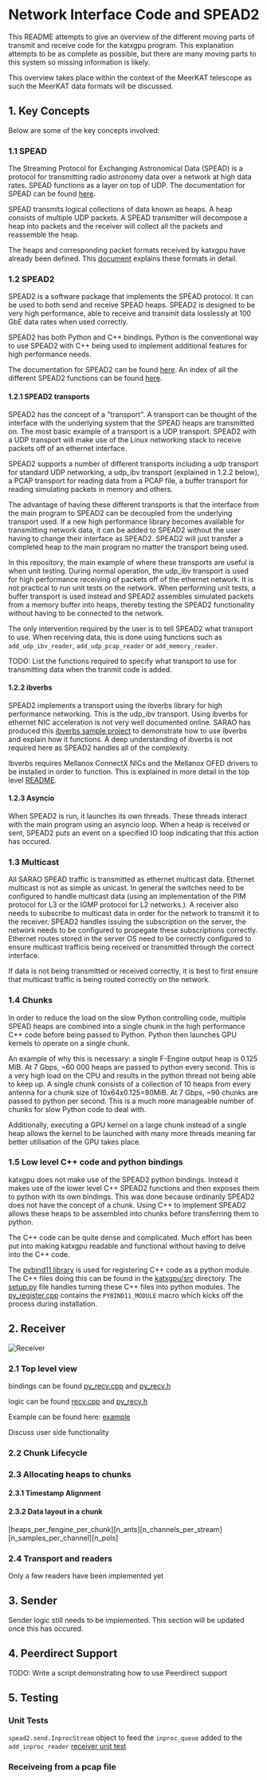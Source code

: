 # Network Interface Code and SPEAD2

This README attempts to give an overview of the different moving parts of transmit and receive code for the katxgpu
program. This explanation attempts to be as complete as possible, but there are many moving parts to this system so 
missing information is likely. 

This overview takes place within the context of the MeerKAT telescope as such the MeerKAT data formats will be
discussed.

## 1. Key Concepts

Below are some of the key concepts involved:

### 1.1 SPEAD

The Streaming Protocol for Exchanging Astronomical Data (SPEAD) is a protocol for transmitting radio astronomy data 
over a network at high data rates. SPEAD functions as a layer on top of UDP. The documentation for SPEAD can be found
[here](https://casper.ssl.berkeley.edu/wiki/SPEAD).

SPEAD transmits logical collections of data known as heaps. A heap consists of multiple UDP packets. A SPEAD 
transmitter will decompose a heap into packets and the receiver will collect all the packets and reassemble the heap.

The heaps and corresponding packet formats received by katxgpu have already been defined. This 
[document](https://docs.google.com/drawings/d/1lFDS_1yBFeerARnw3YAA0LNin_24F7AWQZTJje5-XPg) explains these formats in 
detail.

### 1.2 SPEAD2

SPEAD2 is a software package that implements the SPEAD protocol. It can be used to both send and receive SPEAD heaps.
SPEAD2 is designed to be very high performance, able to receive and transmit data losslessly at 100 GbE data rates when
used correctly.

SPEAD2 has both Python and C++ bindings. Python is the conventional way to use SPEAD2 with C++ being used to implement 
additional features for high performance needs.

The documentation for SPEAD2 can be found [here](https://spead2.readthedocs.io/en/latest/). An index of all the 
different SPEAD2 functions can be found [here](https://spead2.readthedocs.io/en/latest/genindex.html).

#### 1.2.1 SPEAD2 transports

SPEAD2 has the concept of a "transport". A transport can be thought of the interface with the underlying system that the
SPEAD heaps are transmitted on. The most basic example of a transport is a UDP transport. SPEAD2 with a UDP transport
will make use of the Linux networking stack to receive packets off of an ethernet interface. 

SPEAD2 supports a number of different transports including a udp transport for standard UDP networking, a udp_ibv
transport (explained in 1.2.2 below), a PCAP transport for reading data from a PCAP file, a buffer transport for reading
simulating packets in memory and others. 

The advantage of having these different transports is that the interface from the main program to SPEAD2 can be
decoupled from the underlying transport used. If a new high performance library becomes available for transmitting
network data, it can be added to SPEAD2 without the user having to change their interface as SPEAD2. SPEAD2 will just
transfer a completed heap to the main program no matter the transport being used.

In this repository, the main example of where these transports are useful is when unit testing. During normal
operation, the udp_ibv transport is used for high performance receiving of packets off of the ethernet network. It is not practical to run unit tests on the network. When performing unit tests, a buffer transport is used instead and SPEAD2 assembles simulated
packets from a memory buffer into heaps, thereby testing the SPEAD2 functionality without having to be connected to the
network.

The only intervention required by the user is to tell SPEAD2 what transport to use. When receiving data, this is done
using functions such as `add_udp_ibv_reader`, `add_udp_pcap_reader` or `add_memory_reader`.

TODO: List the functions required to specify what transport to use for transmitting data when the tranmit code is added.

#### 1.2.2 ibverbs

SPEAD2 implements a transport using the ibverbs library for high performance networking. This is the udp_ibv transport.
Using ibverbs for ethernet NIC acceleration is not very well documented online. SARAO has produced this 
[ibverbs sample project](https://github.com/ska-sa/dc_sand/tree/master/ibverbs_sample_project) to demonstrate how to 
use ibverbs and explain how it functions. A deep understanding of ibverbs is not required here as SPEAD2 handles all
of the complexity. 

Ibverbs requires Mellanox ConnectX NICs and the Mellanox OFED drivers to be installed in order to function. This is
explained in more detail in the top level [README](../README.md).

#### 1.2.3 Asyncio

When SPEAD2 is run, it launches its own threads. These threads interact with the main program using an asyncio loop. 
When a heap is received or sent, SPEAD2 puts an event on a specified IO loop indicating that this action has occured.

### 1.3 Multicast

All SARAO SPEAD traffic is transmitted as ethernet multicast data. Ethernet multicast is not as simple as unicast. In
general the switches need to be configured to handle multicast data (using an implementation of the PIM protocol for L3
or the IGMP protocol for L2 networks.). A receiver also needs to subscribe to multicast data in order for the network
to transmit it to the receiver. SPEAD2 handles issuing the subscription on the server, the network needs to be
configured to propegate these subscriptions correctly. Ethernet routes stored in the server OS need to be correctly
configured to ensure multicast trafficis being received or transmitted through the correct interface.

If data is not being transmitted or received correctly, it is best to first ensure that multicast traffic is being
routed correctly on the network.

### 1.4 Chunks

In order to reduce the load on the slow Python controlling code, multiple SPEAD heaps are combined into a single chunk
in the high performance C++ code before being passed to Python. Python then launches GPU kernels to operate on a single 
chunk.

An example of why this is necessary: a single F-Engine output heap is 0.125 MiB. At 7 Gbps, ~60 000 heaps are passed to
python every second. This is a very high load on the CPU and results in the python thread not being able to keep up. A
single chunk consists of a collection of 10 heaps from every antenna for a chunk size of 10x64x0.125=80MiB. At 7 Gbps,
~90 chunks are passed to python per second. This is a much more manageable number of chunks for slow Python code to deal
with.

Additionally, executing a GPU kernel on a large chunk instead of a single heap allows the kernel to be launched with
many more threads meaning far better utilisation of the GPU takes place.

### 1.5 Low level C++ code and python bindings

katxgpu does not make use of the SPEAD2 python bindings. Instead it makes use of the lower level C++ SPEAD2 functions 
and then exposes them to python with its own bindings. This was done because ordinarily SPEAD2 does not have the concept
of a chunk. Using C++ to implement SPEAD2 allows these heaps to be assembled into chunks before transferring them to
python.

The C++ code can be quite dense and complicated. Much effort has been put into making katxgpu readable and functional
without having to delve into the C++ code.

The [pybind11 library](https://pybind11.readthedocs.io/en/stable/index.html) is used for registering C++ code as a
python module. The C++ files doing this can be found in the [katxgpu/src](.) directory. The [setup.py](../setup.py) file
handles turning these C++ files into python modules. The [py_register.cpp](./py_register.cpp) contains the
`PYBIND11_MODULE` macro which kicks off the process during installation.

## 2. Receiver

![Receiver](./katxgpu_receiver.png)

### 2.1 Top level view

bindings can be found [py_recv.cpp](./py_recv.cpp) and [py_recv.h](./py_recv.h)

logic can be found [recv.cpp](./recv.cpp) and [py_recv.h](./recv.h)

Example can be found here: [example](../scratch/receiver_example.py)

Discuss user side functionality

### 2.2 Chunk Lifecycle

### 2.3 Allocating heaps to chunks

#### 2.3.1 Timestamp Alignment

#### 2.3.2 Data layout in a chunk

[heaps_per_fengine_per_chunk][n_ants][n_channels_per_stream][n_samples_per_channel][n_pols]

### 2.4 Transport and readers

Only a few readers have been implemented yet

## 3. Sender

Sender logic still needs to be implemented. This section will be updated once this has occured.

## 4. Peerdirect Support

TODO: Write a script demonstrating how to use Peerdirect support

## 5. Testing

### Unit Tests

`spead2.send.InprocStream` object to feed the `inproc_queue` added to the   `add_inproc_reader`
 [receiver unit test](../test/spead2_receiver_test.py)

### Receiveing from a pcap file
